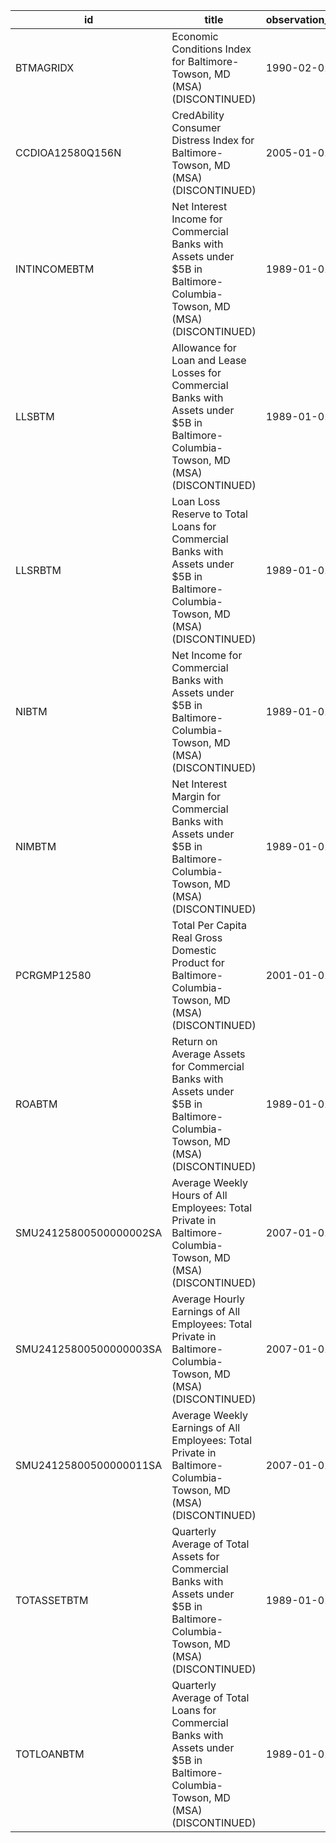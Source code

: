 | id                     | title                                                                                                                                | observation_start   | observation_end   |
|------------------------|--------------------------------------------------------------------------------------------------------------------------------------|---------------------|-------------------|
| BTMAGRIDX              | Economic Conditions Index for Baltimore-Towson, MD (MSA) (DISCONTINUED)                                                              | 1990-02-01          | 2019-12-01        |
| CCDIOA12580Q156N       | CredAbility Consumer Distress Index for Baltimore-Towson, MD (MSA) (DISCONTINUED)                                                    | 2005-01-01          | 2013-01-01        |
| INTINCOMEBTM           | Net Interest Income for Commercial Banks with Assets under $5B in Baltimore-Columbia-Towson, MD (MSA) (DISCONTINUED)                 | 1989-01-01          | 2020-07-01        |
| LLSBTM                 | Allowance for Loan and Lease Losses for Commercial Banks with Assets under $5B in Baltimore-Columbia-Towson, MD (MSA) (DISCONTINUED) | 1989-01-01          | 2020-07-01        |
| LLSRBTM                | Loan Loss Reserve to Total Loans for Commercial Banks with Assets under $5B in Baltimore-Columbia-Towson, MD (MSA) (DISCONTINUED)    | 1989-01-01          | 2020-07-01        |
| NIBTM                  | Net Income for Commercial Banks with Assets under $5B in Baltimore-Columbia-Towson, MD (MSA) (DISCONTINUED)                          | 1989-01-01          | 2020-07-01        |
| NIMBTM                 | Net Interest Margin for Commercial Banks with Assets under $5B in Baltimore-Columbia-Towson, MD (MSA) (DISCONTINUED)                 | 1989-01-01          | 2020-07-01        |
| PCRGMP12580            | Total Per Capita Real Gross Domestic Product for Baltimore-Columbia-Towson, MD (MSA) (DISCONTINUED)                                  | 2001-01-01          | 2017-01-01        |
| ROABTM                 | Return on Average Assets for Commercial Banks with Assets under $5B in Baltimore-Columbia-Towson, MD (MSA) (DISCONTINUED)            | 1989-01-01          | 2020-07-01        |
| SMU24125800500000002SA | Average Weekly Hours of All Employees: Total Private in Baltimore-Columbia-Towson, MD (MSA) (DISCONTINUED)                           | 2007-01-01          | 2022-03-01        |
| SMU24125800500000003SA | Average Hourly Earnings of All Employees: Total Private in Baltimore-Columbia-Towson, MD (MSA) (DISCONTINUED)                        | 2007-01-01          | 2022-03-01        |
| SMU24125800500000011SA | Average Weekly Earnings of All Employees: Total Private in Baltimore-Columbia-Towson, MD (MSA) (DISCONTINUED)                        | 2007-01-01          | 2022-03-01        |
| TOTASSETBTM            | Quarterly Average of Total Assets for Commercial Banks with Assets under $5B in Baltimore-Columbia-Towson, MD (MSA) (DISCONTINUED)   | 1989-01-01          | 2020-07-01        |
| TOTLOANBTM             | Quarterly Average of Total Loans for Commercial Banks with Assets under $5B in Baltimore-Columbia-Towson, MD (MSA) (DISCONTINUED)    | 1989-01-01          | 2020-07-01        |